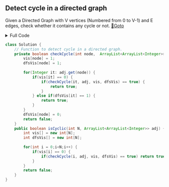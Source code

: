 ## Detect cycle in a directed graph 
Given a Directed Graph with V vertices (Numbered from 0 to V-1) and E edges, check whether it contains any cycle or not. [🔗Goto](https://practice.geeksforgeeks.org/problems/detect-cycle-in-a-directed-graph/1/?page=1&difficulty[]=1&status[]=unsolved&company[]=Amazon&sortBy=submissions#) 

<details>
<summary>Full Code</summary>

```java
import java.util.*;
import java.io.*;
import java.lang.*;

class DriverClass {
    public static void main(String[] args) {
        Scanner sc = new Scanner(System.in);
        int t = sc.nextInt();

        while (t-- > 0) {
            ArrayList<ArrayList<Integer>> list = new ArrayList<>();
            int V = sc.nextInt();
            int E = sc.nextInt();
            for (int i = 0; i < V + 1; i++)
                list.add(i, new ArrayList<Integer>());
            for (int i = 0; i < E; i++) {
                int u = sc.nextInt();
                int v = sc.nextInt();
                list.get(u).add(v);
            }
            if (new Solution().isCyclic(V, list) == true)
                System.out.println("1");
            else
                System.out.println("0");
        }
    }
}
```
</details>

```java
class Solution {
    // Function to detect cycle in a directed graph.
    private boolean checkCycle(int node,  ArrayList<ArrayList<Integer>> adj, int vis[], int dfsVis[]) {
        vis[node] = 1; 
        dfsVis[node] = 1; 
        
        for(Integer it: adj.get(node)) {
            if(vis[it] == 0) {
                if(checkCycle(it, adj, vis, dfsVis) == true) {
                    return true; 
                }
            } else if(dfsVis[it] == 1) {
                return true; 
            }
        }
        dfsVis[node] = 0;
        return false; 
    }
    public boolean isCyclic(int N, ArrayList<ArrayList<Integer>> adj) {
        int vis[] = new int[N]; 
        int dfsVis[] = new int[N]; 
        
        for(int i = 0;i<N;i++) {
            if(vis[i] == 0) {
                if(checkCycle(i, adj, vis, dfsVis) == true) return true; 
            }
        }
        return false; 
    }
}
```